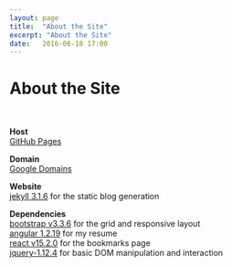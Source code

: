 ```yaml
---
layout: page
title:  "About the Site"
excerpt: "About the Site"
date:   2016-06-18 17:00
---
```


<h1>About the Site</h1>

<br />

<p>
<b>Host</b><br />
<a href="https://help.github.com/articles/using-a-custom-domain-with-github-pages/" target="_blank">GitHub Pages</a>
</p>

<p>
<b>Domain</b><br />
<a href="https://domains.google/" target="_blank">Google Domains</a>
</p>

<p>
<b>Website</b><br />
<a href="https://jekyllrb.com/" target="_blank">jekyll 3.1.6</a> for the static blog generation
</p>

<p>
<b>Dependencies</b><br />
<a href="http://getbootstrap.com/" target="_blank">bootstrap v3.3.6</a> for the grid and responsive layout<br />
<a href="https://angularjs.org/" target="_blank">angular 1.2.19</a> for my resume<br />
<a href="https://facebook.github.io/react/" target="_blank">react v15.2.0</a> for the bookmarks page<br />
<a href="https://jquery.com/" target="_blank">jquery-1.12.4</a> for basic DOM manipulation and interaction
</p>